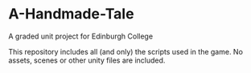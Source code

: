 # A-Handmade-Tale
A graded unit project for Edinburgh College

This repository includes all (and only) the scripts used in the game. No assets, scenes or other unity files are included.
